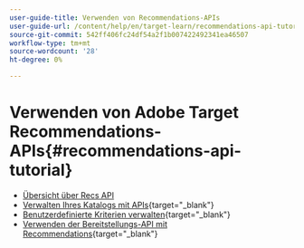 ```yaml
---
user-guide-title: Verwenden von Recommendations-APIs
user-guide-url: /content/help/en/target-learn/recommendations-api-tutorial/recs-api-overview.html
source-git-commit: 542ff406fc24df54a2f1b007422492341ea46507
workflow-type: tm+mt
source-wordcount: '28'
ht-degree: 0%

---
```



# Verwenden von Adobe Target Recommendations-APIs{#recommendations-api-tutorial}

+ [Übersicht über Recs API](recs-api-overview.md)
+ [Verwalten Ihres Katalogs mit APIs](https://experienceleague.adobe.com/docs/target-dev/developer/api/recommendations-api/manage-catalog.html){target="_blank"}
+ [Benutzerdefinierte Kriterien verwalten](https://experienceleague.adobe.com/docs/target-dev/developer/api/recommendations-api/manage-custom-criteria.html){target="_blank"}
+ [Verwenden der Bereitstellungs-API mit Recommendations](https://experienceleague.adobe.com/docs/target-dev/developer/api/recommendations-api/fetch-recs-server-side-delivery-api.html){target="_blank"}

<!--+ [Debug API calls](6debug.md)
+ [Download the Calculated Recommendations CSV](7download-calc-recs-csv.md)-->

<!--
+ Managing your Catalog with APIs{#manage-catalog}
  + [Create and update items](manage-catalog/saveEntities.md)
  + [Delete items](manage-catalog/deleteEntities.md)
  + [Delete All Items](manage-catalog/concepts.md)
  + [Get item details](manage-catalog/base-implementation.md)
+ Managing Custom Criteria{#use-cases}
  + [Home Page](use-cases/home-page.md)
  + [Product Pages](use-cases/product-pages.md)
  + [Category Pages](use-cases/category-pages.md)
  + [Add to Cart Modals](use-cases/add-to-cart-modals.md)
  + [Cart Page](use-cases/cart-page.md)
  + [Order Confirmation Page](use-cases/order-confirmation-page.md)-->
